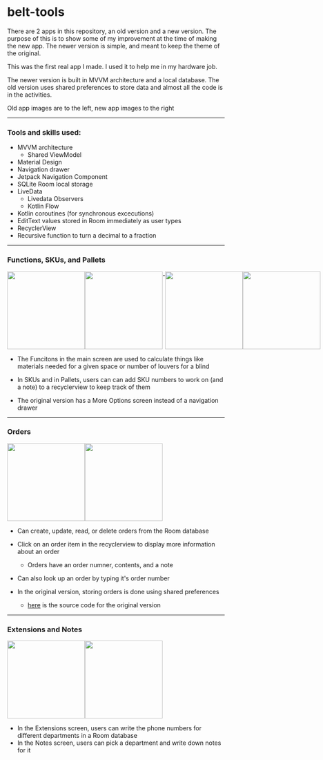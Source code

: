 # belt-tools

There are 2 apps in this repository, an old version and a new version.
The purpose of this is to show some of my improvement at the time of making the new app.
The newer version is simple, and meant to keep the theme of the original.

This was the first real app I made.
I used it to help me in my hardware job.

The newer version is built in MVVM architecture and a local database.
The old version uses shared preferences to store data and almost all the code is in the activities.

Old app images are to the left, new app images to the right

---

### Tools and skills used:

- MVVM architecture
  - Shared ViewModel
- Material Design
- Navigation drawer
- Jetpack Navigation Component
- SQLite Room local storage
- LiveData
  - Livedata Observers
  - Kotlin Flow
- Kotlin coroutines (for synchronous excecutions)
- EditText values stored in Room immediately as user types
- RecyclerView
- Recursive function to turn a decimal to a fraction

---

### Functions, SKUs, and Pallets

<p align="left" style="display:flex">
  <img align="center" width=180 src="https://user-images.githubusercontent.com/79296181/184462871-fb917450-cda1-434b-91fe-9167ed9dede2.jpg" />
  <img align="center" width=180 src="https://user-images.githubusercontent.com/79296181/184462872-3f91569b-29ac-4021-81bc-bbbc218e0afe.jpg" />
  -
  <img align="center" width=180 src="https://user-images.githubusercontent.com/79296181/184464648-1a466e59-6a33-4452-90d2-b2484b79cd93.gif" />
  <img align="center" width=180 src="https://user-images.githubusercontent.com/79296181/184464650-250d34a6-09d6-4055-8338-5b0d3ad5c0da.gif" />
</p>

- The Funcitons in the main screen are used to calculate things like materials needed for a given space or number of louvers for a blind
- In SKUs and in Pallets, users can can add SKU numbers to work on (and a note) to a recyclerview to keep track of them

- The original version has a More Options screen instead of a navigation drawer

---

### Orders

<p align="left" style="display:flex">
  <img align="center" width=180 src="https://user-images.githubusercontent.com/79296181/184464599-3fe4c587-3a50-43ff-b0af-856d8e637b2d.gif" />
  <img align="center" width=180 src="https://user-images.githubusercontent.com/79296181/184470891-e818f87f-17b4-46e8-bae8-1fd5b3241806.gif" />
</p>

- Can create, update, read, or delete orders from the Room database
- Click on an order item in the recyclerview to display more information about an order
  - Orders have an order numner, contents, and a note
- Can also look up an order by typing it's order number

- In the original version, storing orders is done using shared preferences
  - [here](https://github.com/edcres/belt-tools/blob/master/old-belt-tools/app/src/main/java/com/aldreduser/belttools/DeptExtensionsActivity.kt) is the source code for the original version

---

### Extensions and Notes

<p align="left" style="display:flex">
  <img align="center" width=180 src="https://user-images.githubusercontent.com/79296181/184464619-e9508eb8-954f-4680-b28c-639ee13d8b46.gif" />
  <img align="center" width=180 src="https://user-images.githubusercontent.com/79296181/184464627-11eb1fd6-18fd-46e2-af01-f19a62dca3d9.gif" />
</p>

- In the Extensions screen, users can write the phone numbers for different departments in a Room database
- In the Notes screen, users can pick a department and write down notes for it
